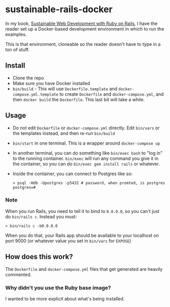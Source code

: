 # sustainable-rails-docker

In my book, [Sustainable Web Development with Ruby on Rails](https://sustainable-rails.com), I have the reader set
up a Docker-based development environment in which to run the examples.

This is that environment, cloneable so the reader doesn't have to type in a ton of stuff.

## Install

* Clone the repo
* Make sure you have Docker installed
* `bin/build` - This will use `Dockerfile.template` and `docker-compose.yml.template` to create `Dockerfile` and
`docker-compose.yml`, and then `docker build` the `Dockerfile`.  This last bit will take a while.

## Usage

* Do not edit `Dockerfile` or `docker-compose.yml` directly.  Edit `bin/vars` or the templates instead, and then
re-run `bin/build`
* `bin/start` in one terminal. This is a wrapper around `docker-compose up`
* In another terminal, you can do something like `bin/exec bash` to "log in" to the running container.  `bin/exec`
will run any command you give it in the container, so you can do `bin/exec gem install rails` or whatever.
* Inside the container, you can connect to Postgres like so:

  ```
  > psql -Hdb -Upostgres -p5432 # password, when promted, is postgres
  postgres=#
  ```

### Note

When you run Rails, you need to tell it to bind to `0.0.0.0`, so you can't just do `bin/rails c`.  Instead you
must:
```
> bin/rails c -b0.0.0.0
```

When you do that, your Rails app should be available to your localhost on port 9000 (or whatever value you set in `bin/vars` for `EXPOSE`)

## How does this work?

The `Dockerfile` and `docker-compose.yml` files that get generated are heavily commented.

### Why didn't you use the Ruby base image?

I wanted to be more explicit about what's being installed.
